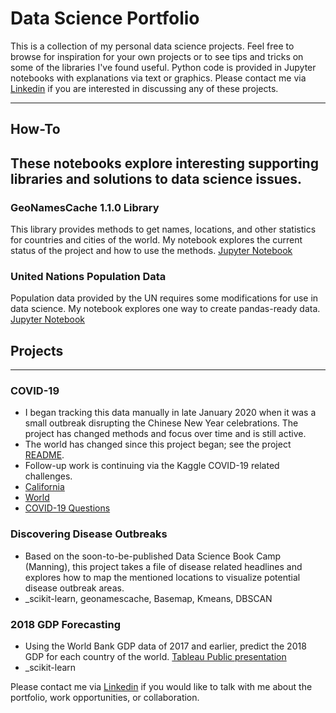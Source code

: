 # Data Science Portfolio

This is a collection of my personal data science projects. Feel free to browse for inspiration for your own projects or to see tips and tricks on some of the libraries I've found useful. Python code is provided in Jupyter notebooks with explanations via text or graphics.
Please contact me via [Linkedin](https://www.linkedin.com/in/jshaffer94247) if you are interested in discussing any of these projects.

---

## How-To

These notebooks explore interesting supporting libraries and solutions to data science issues.
---
### GeoNamesCache 1.1.0 Library

 This library provides methods to get names, locations, and other statistics for countries and cities of the world. My notebook explores the current status of the project and how to use the methods. [Jupyter Notebook](how-to/explore_geonamescache.ipynb)


### United Nations Population Data

 Population data provided by the UN requires some modifications for use in data science. My notebook explores one way to create pandas-ready data. [Jupyter Notebook](how-to/explore_UN_population_data.ipynb)



## Projects
---
### COVID-19 
* I began tracking this data manually in late January 2020 when it was a small outbreak disrupting the Chinese New Year celebrations. The project has changed methods and focus over time and  is still active. 
* The world has changed since this project began; see the project [README](projects/covid-19/README.md).
* Follow-up work is continuing via the Kaggle COVID-19 related challenges. 
 * [California](https://www.kaggle.com/c/covid19-local-us-ca-forecasting-week-1)
 * [World](https://www.kaggle.com/c/covid19-global-forecasting-week-2) 
 * [COVID-19 Questions](https://www.kaggle.com/allen-institute-for-ai/CORD-19-research-challenge/tasks)

### Discovering Disease Outbreaks
 * Based on the soon-to-be-published Data Science Book Camp (Manning), this project takes a file of disease related headlines and explores how to map the mentioned locations to visualize potential disease outbreak areas.
 * _scikit-learn, geonamescache, Basemap, Kmeans, DBSCAN

### 2018 GDP Forecasting
 * Using the World Bank GDP data of 2017 and earlier, predict the 2018 GDP for each country of the world.
[Tableau Public presentation](https://public.tableau.com/profile/js942#!/vizhome/EconomicOutlook-2018GDPPredictions/MainBoard)
 * _scikit-learn
 
Please contact me via [Linkedin](https://www.linkedin.com/in/jshaffer94247) if you would like to talk with me about the portfolio, work opportunities, or collaboration.